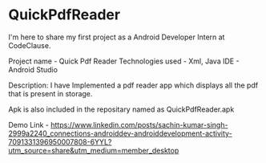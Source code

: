 # QuickPdfReader
I'm here to share my first project as a Android Developer Intern at CodeClause.

Project name - Quick Pdf Reader
Technologies used - Xml, Java
IDE - Android Studio

Description:
I have Implemented a pdf reader app which displays all the pdf that is present in storage.

Apk is also included in the repositary named as QuickPdfReader.apk

Demo Link - https://www.linkedin.com/posts/sachin-kumar-singh-2999a2240_connections-androiddev-androiddevelopment-activity-7091331396950007808-6YYL?utm_source=share&utm_medium=member_desktop
